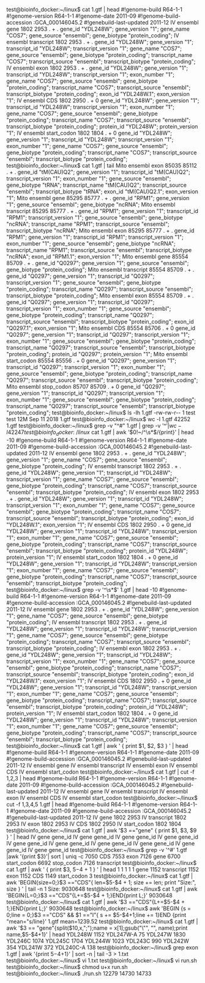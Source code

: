 test@bioinfo_docker:~/linux$ cat 1.gtf | head
#!genome-build R64-1-1
#!genome-version R64-1-1
#!genome-date 2011-09
#!genome-build-accession :GCA_000146045.2
#!genebuild-last-updated 2011-12
IV      ensembl gene    1802    2953    .       +       .       gene_id "YDL248W"; gene_version "1"; gene_name "COS7"; gene_source "ensembl"; gene_biotype "protein_coding";
IV      ensembl transcript      1802    2953    .       +       .       gene_id "YDL248W"; gene_version "1"; transcript_id "YDL248W"; transcript_version "1"; gene_name "COS7"; gene_source "ensembl"; gene_biotype "protein_coding"; transcript_name "COS7"; transcript_source "ensembl"; transcript_biotype "protein_coding";
IV      ensembl exon    1802    2953    .       +       .       gene_id "YDL248W"; gene_version "1"; transcript_id "YDL248W"; transcript_version "1"; exon_number "1"; gene_name "COS7"; gene_source "ensembl"; gene_biotype "protein_coding"; transcript_name "COS7"; transcript_source "ensembl"; transcript_biotype "protein_coding"; exon_id "YDL248W.1"; exon_version "1";
IV      ensembl CDS     1802    2950    .       +       0       gene_id "YDL248W"; gene_version "1"; transcript_id "YDL248W"; transcript_version "1"; exon_number "1"; gene_name "COS7"; gene_source "ensembl"; gene_biotype "protein_coding"; transcript_name "COS7"; transcript_source "ensembl"; transcript_biotype "protein_coding"; protein_id "YDL248W"; protein_version "1";
IV      ensembl start_codon     1802    1804    .       +       0       gene_id "YDL248W"; gene_version "1"; transcript_id "YDL248W"; transcript_version "1"; exon_number "1"; gene_name "COS7"; gene_source "ensembl"; gene_biotype "protein_coding"; transcript_name "COS7"; transcript_source "ensembl"; transcript_biotype "protein_coding";
test@bioinfo_docker:~/linux$ cat 1.gtf | tail
Mito    ensembl exon    85035   85112   .       +       .       gene_id "tM(CAU)Q2"; gene_version "1"; transcript_id "tM(CAU)Q2"; transcript_version "1"; exon_number "1"; gene_source "ensembl"; gene_biotype "tRNA"; transcript_name "tM(CAU)Q2"; transcript_source "ensembl"; transcript_biotype "tRNA"; exon_id "tM(CAU)Q2.1"; exon_version "1";
Mito    ensembl gene    85295   85777   .       +       .       gene_id "RPM1"; gene_version "1"; gene_source "ensembl"; gene_biotype "ncRNA";
Mito    ensembl transcript      85295   85777   .       +       .       gene_id "RPM1"; gene_version "1"; transcript_id "RPM1"; transcript_version "1"; gene_source "ensembl"; gene_biotype "ncRNA"; transcript_name "RPM1"; transcript_source "ensembl"; transcript_biotype "ncRNA";
Mito    ensembl exon    85295   85777   .       +       .       gene_id "RPM1"; gene_version "1"; transcript_id "RPM1"; transcript_version "1"; exon_number "1"; gene_source "ensembl"; gene_biotype "ncRNA"; transcript_name "RPM1"; transcript_source "ensembl"; transcript_biotype "ncRNA"; exon_id "RPM1.1"; exon_version "1";
Mito    ensembl gene    85554   85709   .       +       .       gene_id "Q0297"; gene_version "1"; gene_source "ensembl"; gene_biotype "protein_coding";
Mito    ensembl transcript      85554   85709   .       +       .       gene_id "Q0297"; gene_version "1"; transcript_id "Q0297"; transcript_version "1"; gene_source "ensembl"; gene_biotype "protein_coding"; transcript_name "Q0297"; transcript_source "ensembl"; transcript_biotype "protein_coding";
Mito    ensembl exon    85554   85709   .       +       .       gene_id "Q0297"; gene_version "1"; transcript_id "Q0297"; transcript_version "1"; exon_number "1"; gene_source "ensembl"; gene_biotype "protein_coding"; transcript_name "Q0297"; transcript_source "ensembl"; transcript_biotype "protein_coding"; exon_id "Q0297.1"; exon_version "1";
Mito    ensembl CDS     85554   85706   .       +       0       gene_id "Q0297"; gene_version "1"; transcript_id "Q0297"; transcript_version "1"; exon_number "1"; gene_source "ensembl"; gene_biotype "protein_coding"; transcript_name "Q0297"; transcript_source "ensembl"; transcript_biotype "protein_coding"; protein_id "Q0297"; protein_version "1";
Mito    ensembl start_codon     85554   85556   .       +       0       gene_id "Q0297"; gene_version "1"; transcript_id "Q0297"; transcript_version "1"; exon_number "1"; gene_source "ensembl"; gene_biotype "protein_coding"; transcript_name "Q0297"; transcript_source "ensembl"; transcript_biotype "protein_coding";
Mito    ensembl stop_codon      85707   85709   .       +       0       gene_id "Q0297"; gene_version "1"; transcript_id "Q0297"; transcript_version "1"; exon_number "1"; gene_source "ensembl"; gene_biotype "protein_coding"; transcript_name "Q0297"; transcript_source "ensembl"; transcript_biotype "protein_coding";
test@bioinfo_docker:~/linux$ ls -lh 1.gtf
-rw-rw-r-- 1 test test 12M Sep 11  2018 1.gtf
test@bioinfo_docker:~/linux$ wc -l 1.gtf
42252 1.gtf
test@bioinfo_docker:~/linux$ grep -v "^#" 1.gtf | grep -v '^$' | wc -l
42247
test@bioinfo_docker:~/linux$ cat 1.gtf | awk '$0!~/^\s*$/{print}' | head -10
#!genome-build R64-1-1
#!genome-version R64-1-1
#!genome-date 2011-09
#!genome-build-accession :GCA_000146045.2
#!genebuild-last-updated 2011-12
IV      ensembl gene    1802    2953    .       +       .       gene_id "YDL248W"; gene_version "1"; gene_name "COS7"; gene_source "ensembl"; gene_biotype "protein_coding";
IV      ensembl transcript      1802    2953    .       +       .       gene_id "YDL248W"; gene_version "1"; transcript_id "YDL248W"; transcript_version "1"; gene_name "COS7"; gene_source "ensembl"; gene_biotype "protein_coding"; transcript_name "COS7"; transcript_source "ensembl"; transcript_biotype "protein_coding";
IV      ensembl exon    1802    2953    .       +       .       gene_id "YDL248W"; gene_version "1"; transcript_id "YDL248W"; transcript_version "1"; exon_number "1"; gene_name "COS7"; gene_source "ensembl"; gene_biotype "protein_coding"; transcript_name "COS7"; transcript_source "ensembl"; transcript_biotype "protein_coding"; exon_id "YDL248W.1"; exon_version "1";
IV      ensembl CDS     1802    2950    .       +       0       gene_id "YDL248W"; gene_version "1"; transcript_id "YDL248W"; transcript_version "1"; exon_number "1"; gene_name "COS7"; gene_source "ensembl"; gene_biotype "protein_coding"; transcript_name "COS7"; transcript_source "ensembl"; transcript_biotype "protein_coding"; protein_id "YDL248W"; protein_version "1";
IV      ensembl start_codon     1802    1804    .       +       0       gene_id "YDL248W"; gene_version "1"; transcript_id "YDL248W"; transcript_version "1"; exon_number "1"; gene_name "COS7"; gene_source "ensembl"; gene_biotype "protein_coding"; transcript_name "COS7"; transcript_source "ensembl"; transcript_biotype "protein_coding";
test@bioinfo_docker:~/linux$ grep -v '^\s*$' 1.gtf | head -10
#!genome-build R64-1-1
#!genome-version R64-1-1
#!genome-date 2011-09
#!genome-build-accession :GCA_000146045.2
#!genebuild-last-updated 2011-12
IV      ensembl gene    1802    2953    .       +       .       gene_id "YDL248W"; gene_version "1"; gene_name "COS7"; gene_source "ensembl"; gene_biotype "protein_coding";
IV      ensembl transcript      1802    2953    .       +       .       gene_id "YDL248W"; gene_version "1"; transcript_id "YDL248W"; transcript_version "1"; gene_name "COS7"; gene_source "ensembl"; gene_biotype "protein_coding"; transcript_name "COS7"; transcript_source "ensembl"; transcript_biotype "protein_coding";
IV      ensembl exon    1802    2953    .       +       .       gene_id "YDL248W"; gene_version "1"; transcript_id "YDL248W"; transcript_version "1"; exon_number "1"; gene_name "COS7"; gene_source "ensembl"; gene_biotype "protein_coding"; transcript_name "COS7"; transcript_source "ensembl"; transcript_biotype "protein_coding"; exon_id "YDL248W.1"; exon_version "1";
IV      ensembl CDS     1802    2950    .       +       0       gene_id "YDL248W"; gene_version "1"; transcript_id "YDL248W"; transcript_version "1"; exon_number "1"; gene_name "COS7"; gene_source "ensembl"; gene_biotype "protein_coding"; transcript_name "COS7"; transcript_source "ensembl"; transcript_biotype "protein_coding"; protein_id "YDL248W"; protein_version "1";
IV      ensembl start_codon     1802    1804    .       +       0       gene_id "YDL248W"; gene_version "1"; transcript_id "YDL248W"; transcript_version "1"; exon_number "1"; gene_name "COS7"; gene_source "ensembl"; gene_biotype "protein_coding"; transcript_name "COS7"; transcript_source "ensembl"; transcript_biotype "protein_coding";
test@bioinfo_docker:~/linux$ cat 1.gtf | awk ' { print $1, $2, $3 } ' | head
#!genome-build R64-1-1
#!genome-version R64-1-1
#!genome-date 2011-09
#!genome-build-accession :GCA_000146045.2
#!genebuild-last-updated 2011-12
IV ensembl gene
IV ensembl transcript
IV ensembl exon
IV ensembl CDS
IV ensembl start_codon
test@bioinfo_docker:~/linux$ cat 1.gtf | cut -f 1,2,3 | head
#!genome-build R64-1-1
#!genome-version R64-1-1
#!genome-date 2011-09
#!genome-build-accession :GCA_000146045.2
#!genebuild-last-updated 2011-12
IV      ensembl gene
IV      ensembl transcript
IV      ensembl exon
IV      ensembl CDS
IV      ensembl start_codon
test@bioinfo_docker:~/linux$ cut -f 1,3,4,5 1.gtf | head
#!genome-build R64-1-1
#!genome-version R64-1-1
#!genome-date 2011-09
#!genome-build-accession :GCA_000146045.2
#!genebuild-last-updated 2011-12
IV      gene    1802    2953
IV      transcript      1802    2953
IV      exon    1802    2953
IV      CDS     1802    2950
IV      start_codon     1802    1804
test@bioinfo_docker:~/linux$ cat 1.gtf | awk '$3 =="gene" { print $1, $3, $9 } ' | head
IV gene gene_id
IV gene gene_id
IV gene gene_id
IV gene gene_id
IV gene gene_id
IV gene gene_id
IV gene gene_id
IV gene gene_id
IV gene gene_id
IV gene gene_id
test@bioinfo_docker:~/linux$ grep -v '^#' 1.gtf |awk '{print $3}'| sort | uniq -c
   7050 CDS
   7553 exon
   7126 gene
   6700 start_codon
   6692 stop_codon
   7126 transcript
test@bioinfo_docker:~/linux$ cat 1.gtf | awk ' { print $3, $5-$4 + 1 } ' | head
 1
 1
 1
 1
 1
gene 1152
transcript 1152
exon 1152
CDS 1149
start_codon 3
test@bioinfo_docker:~/linux$ cat 1.gtf | awk 'BEGIN{size=0;}$3 =="CDS"{ len=$5-$4 + 1; size += len; print "Size:", size } ' | tail -n 1
Size: 9030648
test@bioinfo_docker:~/linux$ cat 1.gtf | awk 'BEGIN{L=0;}$3 =="CDS"{L+=$5-$4 + 1;}END{print L;}'
9030648
test@bioinfo_docker:~/linux$ cat 1.gtf | awk '$3 =="CDS"{L+=$5-$4 + 1;}END{print L;}'
9030648
test@bioinfo_docker:~/linux$ awk 'BEGIN  {s = 0;line = 0;}$3 =="CDS" && $1 =="I"{ s += $5-$4+1;line += 1}END {print "mean="s/line}' 1.gtf
mean=1239.52
test@bioinfo_docker:~/linux$ cat 1.gtf | awk '$3 == "gene"{split($10,x,";");name = x[1];gsub("\"", "", name);print name,$5-$4+1}' | head
YDL248W 1152
YDL247W-A 75
YDL247W 1830
YDL246C 1074
YDL245C 1704
YDL244W 1023
YDL243C 990
YDL242W 354
YDL241W 372
YDL240C-A 138
test@bioinfo_docker:~/linux$ grep exon 1.gtf | awk '{print $5-$4+1}' | sort -n | tail -3 > 1.txt
test@bioinfo_docker:~/linux$ vi 1.txt
test@bioinfo_docker:~/linux$ vi run.sh
test@bioinfo_docker:~/linux$ chmod u+x run.sh
test@bioinfo_docker:~/linux$ ./run.sh
12279
14730
14733